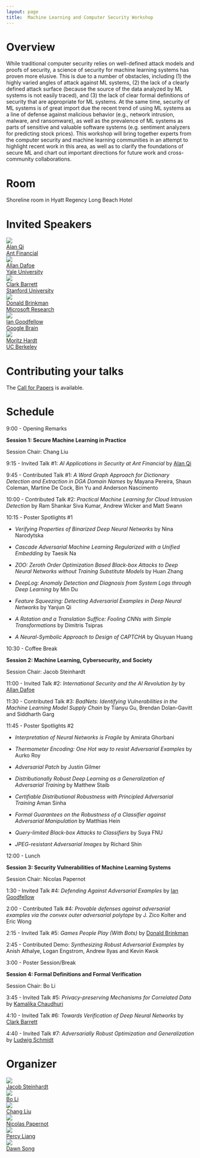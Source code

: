 ```yaml
---
layout: page
title:  Machine Learning and Computer Security Workshop
---
```


# Overview

While traditional computer security relies on well-defined
attack models and proofs of security, a science of security
for machine learning systems has proven more elusive. This
is due to a number of obstacles, including (1) the highly
varied angles of attack against ML systems, (2) the lack of
a clearly defined attack surface (because the source of the
data analyzed by ML systems is not easily traced), and (3)
the lack of clear formal definitions of security that are
appropriate for ML systems. At the same time, security of
ML systems is of great import due the recent trend of using
ML systems as a line of defense against malicious behavior
(e.g., network intrusion, malware, and ransomware), as well
as the prevalence of ML systems as parts of sensitive and
valuable software systems (e.g. sentiment analyzers for
predicting stock prices). This workshop will bring together
experts from the computer security and machine learning
communities in an attempt to highlight recent work in this
area, as well as to clarify the foundations of secure ML and
chart out important directions for future work and
cross-community collaborations.

# Room

Shoreline room in Hyatt Regency Long Beach Hotel

# Invited Speakers

<div class="instructors">
     <div class="instructor">
       <a href="https://www.cs.purdue.edu/homes/alanqi/">
         <div class="instructorphoto"><img src="assets/people/Yuan_Qi.jpg"/></div>
         <div>Alan Qi</div>
         <div>Ant Financial</div>
       </a>
     </div>
     <div class="instructor">
       <a href="http://www.allandafoe.com/">
         <div class="instructorphoto"><img src="assets/people/dafoe.jpg"/></div>
         <div>Allan Dafoe</div>
         <div>Yale University</div>
       </a>
     </div>
     <div class="instructor">
       <a href="http://theory.stanford.edu/~barrett/">
         <div class="instructorphoto"><img src="assets/people/ClarkBarrett.jpg"/></div>
         <div>Clark Barrett</div>
         <div>Stanford University</div>
       </a>
     </div>
</div>

<div class="instructors">
     <div class="instructor">
       <a href="https://www.microsoft.com/en-us/research/people/donaldbr/">
         <div class="instructorphoto"><img src="assets/people/onstage.jpg"/></div>
         <div>Donald Brinkman</div>
         <div>Microsoft Research</div>
       </a>
     </div>
     <div class="instructor">
       <a href="https://research.google.com/pubs/105214.html">
         <div class="instructorphoto"><img src="assets/people/iangoodfellow.jpg"/></div>
         <div>Ian Goodfellow</div>
         <div>Google Brain</div>
       </a>
     </div>
     <div class="instructor">
       <a href="http://mrtz.org/">
         <div class="instructorphoto"><img src="assets/people/mhardt.jpg"/></div>
         <div>Moritz Hardt</div>
         <div>UC Berkeley</div>
       </a>
     </div>
</div>


# Contributing your talks

The [Call for Papers](cfp.md) is available.

# Schedule

9:00 - Opening Remarks

**Session 1: Secure Machine Learning in Practice**

Session Chair: Chang Liu

9:15 - Invited Talk #1: *AI Applications in Security at Ant Financial* by [Alan Qi](https://www.cs.purdue.edu/homes/alanqi/)

9:45 - Contributed Talk #1: *A Word Graph Approach for Dictionary Detection and Extraction in DGA Domain Names* by Mayana Pereira, Shaun Coleman, Martine De Cock, Bin Yu and Anderson Nascimento

10:00 - Contributed Talk #2: *Practical Machine Learning for Cloud Intrusion Detection* by Ram Shankar Siva Kumar, Andrew Wicker and Matt Swann

10:15 - Poster Spotlights #1

* *Verifying Properties of Binarized Deep Neural Networks* by Nina Narodytska

* *Cascade Adversarial Machine Learning Regularized with a Unified Embedding* by Taesik Na

* *ZOO: Zeroth Order Optimization Based Black-box Attacks to Deep Neural Networks without Training Substitute Models* by Huan Zhang

* *DeepLog: Anomaly Detection and Diagnosis from System Logs through Deep Learning* by Min Du

* *Feature Squeezing: Detecting Adversarial Examples in Deep Neural Networks* by Yanjun Qi

* *A Rotation and a Translation Suffice: Fooling CNNs with Simple Transformations* by Dimitris Tsipras

* *A Neural-Symbolic Approach to Design of CAPTCHA* by Qiuyuan Huang

10:30 - Coffee Break

**Session 2: Machine Learning, Cybersecurity, and Society**

Session Chair: Jacob Steinhardt

11:00 - Invited Talk #2: *International Security and the AI Revolution by* by [Allan Dafoe](http://www.allandafoe.com)

11:30 - Contributed Talk #3: *BadNets: Identifying Vulnerabilities in the Machine Learning Model Supply Chain* by Tianyu Gu, Brendan Dolan-Gavitt and Siddharth Garg

11:45 - Poster Spotlights #2

* *Interpretation of Neural Networks is Fragile* by Amirata Ghorbani 

* *Thermometer Encoding: One Hot way to resist Adversarial Examples* by Aurko Roy 

* *Adversarial Patch* by Justin Gilmer

* *Distributionally Robust Deep Learning as a Generalization of Adversarial Training* by Matthew Staib

* *Certifiable Distributional Robustness with Principled Adversarial Training* Aman Sinha

* *Formal Guarantees on the Robustness of a Classifier against Adversarial Manipulation* by Matthias Hein

* *Query-limited Black-box Attacks to Classifiers* by Suya FNU

* *JPEG-resistant Adversarial Images* by Richard Shin

12:00 - Lunch

**Session 3: Security Vulnerabilities of Machine Learning Systems**

Session Chair: Nicolas Papernot

1:30 - Invited Talk #4: *Defending Against Adversarial Examples* by [Ian Goodfellow](https://research.google.com/pubs/105214.html)

2:00 - Contributed Talk #4: *Provable defenses against adversarial examples via the convex outer adversarial polytope* by	J. Zico Kolter and Eric Wong

2:15 - Invited Talk #5: *Games People Play (With Bots)* by [Donald Brinkman](https://www.microsoft.com/en-us/research/people/donaldbr/)

2:45 - Contributed Demo: *Synthesizing Robust Adversarial Examples* by	Anish Athalye, Logan Engstrom, Andrew Ilyas and Kevin Kwok

3:00 - Poster Session/Break

**Session 4: Formal Definitions and Formal Verification**

Session Chair: Bo Li

3:45 - Invited Talk #5: *Privacy-preserving Mechanisms for Correlated Data* by 
[Kamalika Chaudhuri](http://cseweb.ucsd.edu/~kamalika/)

4:10 - Invited Talk #6: *Towards Verification of Deep Neural Networks* by [Clark Barrett](http://theory.stanford.edu/~barrett/)

4:40 - Invited Talk #7: *Adversarially Robust Optimization and Generalization* by [Ludwig Schmidt](http://people.csail.mit.edu/ludwigs/)

# Organizer


<div class="instructors">
     <div class="organizer">
       <a href="mailto:jacob.steinhardt@gmail.com">
         <div class="organizerphoto"><img src="assets/people/jacob.png"/></div>
         <div>Jacob Steinhardt</div>
       </a>
     </div>
     <div class="organizer">
       <a href="mailto:crystalboli@berkeley.edu">
         <div class="organizerphoto"><img src="assets/people/boli.jpg"/></div>
         <div>Bo Li</div>
       </a>
     </div>
     <div class="organizer">
       <a href="mailto:liuchang@eecs.berkeley.edu">
         <div class="organizerphoto1"><img src="assets/people/chang.jpg"/></div>
         <div>Chang Liu</div>
       </a>
     </div>
     <div class="organizer">
       <a href="mailto:ngp5056@cse.psu.edu">
         <div class="organizerphoto"><img src="assets/people/ngp.png"/></div>
         <div>Nicolas Papernot</div>
       </a>
     </div>
     <div class="organizer">
       <a href="mailto:pliang@stanford.edu">
         <div class="organizerphoto"><img src="assets/people/percy.jpeg"/></div>
         <div>Percy Liang</div>
       </a>
     </div>
     <div class="organizer">
       <a href="mailto:dawnsong@cs.berkeley.edu">
         <div class="organizerphoto"><img src="assets/people/dawnsong.jpg"/></div>
         <div>Dawn Song</div>
       </a>
     </div>
</div>
